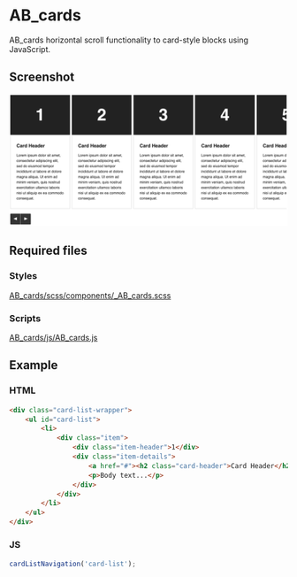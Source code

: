AB_cards
==========

AB_cards horizontal scroll functionality to card-style blocks using JavaScript.

## Screenshot
![Screenshot](/screenshot.png?raw=true)

## Required files

### Styles
[AB_cards/scss/components/_AB_cards.scss](https://github.com/andybeckmann/AB_cards/blob/master/scss/components/_AB_cards.scss)

### Scripts
[AB_cards/js/AB_cards.js](https://github.com/andybeckmann/AB_cards/blob/master/js/AB_cards.js)

## Example

### HTML
```html
<div class="card-list-wrapper">
    <ul id="card-list">
        <li>
            <div class="item">
                <div class="item-header">1</div>
                <div class="item-details">
                    <a href="#"><h2 class="card-header">Card Header</h2></a>
                    <p>Body text...</p>
                </div>
            </div>
        </li>
    </ul>
</div>
```

### JS
```javascript
cardListNavigation('card-list');
```